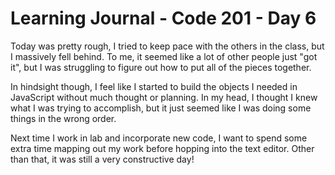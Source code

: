 # Learning Journal - Code 201 - Day 6

Today was pretty rough, I tried to keep pace with the others in the class, but I massively fell behind. To me, it seemed like a lot of other people just "got it", but I was struggling to figure out how to put all of the pieces together.

In hindsight though, I feel like I started to build the objects I needed in JavaScript without much thought or planning. In my head, I thought I knew what I was trying to accomplish, but it just seemed like I was doing some things in the wrong order.

Next time I work in lab and incorporate new code, I want to spend some extra time mapping out my work before hopping into the text editor. Other than that, it was still a very constructive day!
